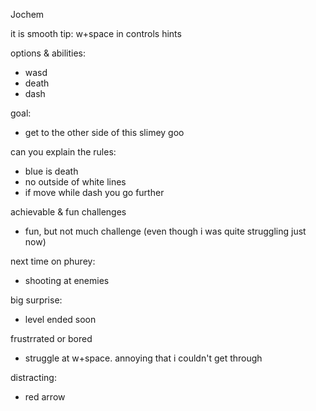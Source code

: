 Jochem

it is smooth
tip: w+space in controls hints


options & abilities:
- wasd
- death
- dash

goal:
- get to the other side of this slimey goo

can you explain the rules:
- blue is death
- no outside of white lines
- if move while dash you go further

achievable & fun challenges
- fun, but not much challenge (even though i was quite struggling just now)

next time on phurey:
- shooting at enemies

big surprise:
- level ended soon

frustrrated or bored
- struggle at w+space. annoying that i couldn't get through

distracting:
- red arrow


